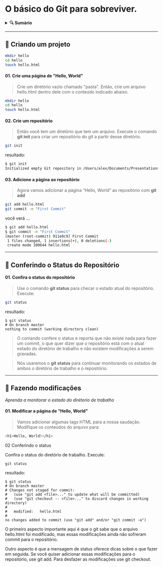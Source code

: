 # O básico do Git para sobreviver.
<details>
<summary>
  <strong>🔍 Sumário</strong>
</summary>

>
> *[🚀 > Criando um projeto.](#1)*\
> *[🚀 > Conferindo o status do repositório.](#2)*\
> *[🚀 > Fazendo modificações.](#3)*

>
</details>
<hr>

<div id="1"></div>

## 🚀 Criando um projeto


```sh
mkdir hello
cd hello
touch hello.html
```
#### 01. Crie uma página de "Hello, World"

 > Crie um diretório vazio chamado "pasta". Então, crie um arquivo hello.html dentro dele com o conteúdo indicado abaixo.

```sh
mkdir hello
cd hello
touch hello.html
```


#### 02. Crie um repositório

>Então você tem um diretório que tem um arquivo. Execute o comando **git init** para criar um repositório do git a partir desse diretório.

```sh
git init
```

resultado:
```sh
$ git init
Initialized empty Git repository in /Users/alex/Documents/Presentations/githowto/auto/hello/.git/
```

#### 03. Adicione a página ao repositório

> Agora vamos adicionar a página “Hello, World” ao repositório com **git add**

```sh
git add hello.html
git commit -m "First Commit"
```

você verá …
```sh
$ git add hello.html
$ git commit -m "First Commit"
[master (root-commit) 911e8c9] First Commit
 1 files changed, 1 insertions(+), 0 deletions(-)
 create mode 100644 hello.html
```
<hr>

<div id="2"></div>

## 🚀 Conferindo o Status do Repositório


#### 01. Confira o status do repositório

> Use o comando **git status** para checar o estado atual do repositório. Execute:
```sh
git status
```

resultado:
```
$ git status
# On branch master
nothing to commit (working directory clean)
```

> O comando confere o status e reporta que não existe nada para fazer um commit, o que quer dizer que o repositório está com o atual estado do diretório de trabalho e não existem modificações a serem gravadas.

>Nós usaremos o **git status** para continuar monitorando os estados de ambos o diretório de trabalho e o repositório.
<hr>

<div id="3"></div>

## 🚀 Fazendo modificações
*Aprenda a monitorar o estado do dirétorio de trabalho*

#### 01. Modificar a página de “Hello, World”

> Vamos adicionar algumas tags HTML para a nossa saudação. Modifique os conteúdos do arquivo para:

```sh
<h1>Hello, World!</h1>
```

02
Conferindo o status

Confira o status do diretório de trabalho.
Execute:
```
git status
```

resultado:
```
$ git status
# On branch master
# Changes not staged for commit:
#   (use "git add <file>..." to update what will be committed)
#   (use "git checkout -- <file>..." to discard changes in working directory)
#
#   modified:   hello.html
#
no changes added to commit (use "git add" and/or "git commit -a")
```

O primeiro aspecto importante aqui é que o git sabe que o arquivo hello.html foi modificado, mas essas modificações ainda não sofreram commit para o repositório.

Outro aspecto é que a mensagem de status oferece dicas sobre o que fazer em seguida. Se você quiser adicionar essas modificações para o repositório, use git add. Para desfazer as modificações use git checkout.


